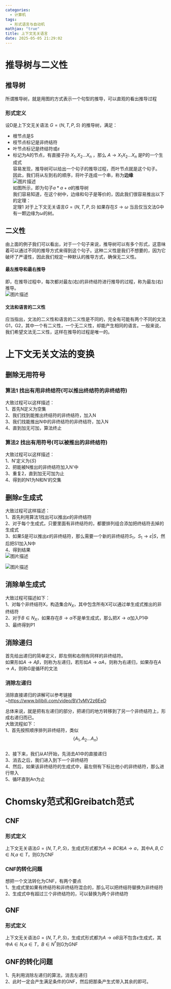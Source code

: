 ```yaml
---  
categories:  
  - 计算机  
tags:  
  - 形式语言与自动机  
mathjax: "true"  
title: 上下文无关语言  
date: 2025-05-05 21:29:02  
---  
```

# 推导树与二义性  
## 推导树  
所谓推导树，就是用图的方式表示一个句型的推导，可以直观的看出推导过程  

### 形式定义  
设D是上下文无关语法 $G = (N,T,P,S)$ 的推导树，满足：  
- 根节点是S  
- 枝节点标记是非终结符  
- 叶节点标记是终结符或$\varepsilon$  
- 标记为A的节点，有直接子孙   $X_1,X_2...X_n$     ，那么      $A\rightarrow X_1X_2...X_n$      是P的一个生成式  
容易发现，推导树可以给出一个句子的推导过程，而叶节点就是这个句子。  
因此，我们将从左到右的顺序，将叶子连成一个串，称为**边缘**  
![图片描述](/IMG/Pasted%20image%2020250506100017.png)  
如图所示，即为句子$a*a+a$的推导树  
我们容易知道，在这个树中，边缘和句子是等价的，因此我们很容易推出以下的定理：  
定理1 对于上下文无关语言$G = (N,T,P,S)$ 如果存在$S\rightarrow \omega$ 当且仅当文法G中有一颗边缘为$\omega$的树。  
## 二义性  
由上面的例子我们可以看出，对于一个句子来说，推导树可以有多个形式，这意味着可以通过不同的推导方式来得到这个句子。这种二义性是我们不想要的，因为它破坏了严谨性，因此我们规定一种默认的推导方式，确保无二义性。  
#### 最左推导和最右推导  
即，在推导过程中，每次都对最左(右)的非终结符进行推导的过程，称为最左(右)推导。  
![图片描述](/IMG/Pasted%20image%2020250506101651.png)  
#### 文法和语言的二义性  
应当指出，文法的二义性和语言的二义性是不同的，完全有可能有两个不同的文法G1，G2，其中一个有二义性，一个无二义性，却能产生相同的语言。一般来说，我们希望文法无二义性，这样在推导的过程是唯一的。  


# 上下文无关文法的变换  

## 删除无用符号  

### 算法1 找出有用非终结符(可以推出终结符的非终结符)  

大致过程可以这样描述：  
1、首先N定义为空集  
2、我们找到能推出终结符的非终结符，加入N  
3、我们找能推出N中的非终结符的非终结符，加入N  
4、直到加无可加，算法终止  

### 算法2 找出有用符号(可以被推出的非终结符)  
大致过程可以这样描述：  
1、N'定义为$\{S\}$  
2、把能被N推出的非终结符加入N'中  
3、重复2，直到加无可加为止  
4、得到的N1为N和N‘的交集  

## 删除$\varepsilon$生成式  
大致过程可这样描述：  
1、首先利用算法1找出可以推出$\varepsilon$的非终结符  
2、对于每个生成式，只要里面有非终结符的，都要排列组合添加把终结符去掉的生成式  
3、如果S是可以推出$\varepsilon$的非终结符，那么需要一个新的非终结符$S_1$，$S_1\rightarrow\varepsilon |S$，然后把S1加入N中  
4、得到结果  
![图片描述](/IMG/Pasted%20image%2020250506113148.png)  

![图片描述](/IMG/Pasted%20image%2020250506113202.png)  
## 消除单生成式  
大致过程可描述如下：  
1、对每个非终结符X，构造集合$N_X$，其中包含所有X可以通过单生成式推出的非终结符  
2、对于$B\in N_X$，如果存在$B\rightarrow \alpha$不是单生成式，那么把$X\rightarrow \alpha$加入P1中  
3、最终得到P1  

## 消除递归  
首先给出递归的简单定义，即左侧和右侧有同样的非终结符。  
如果形如$A\rightarrow A\beta$，则称为左递归，若形如$A\rightarrow \alpha A$，则称为右递归，如果存在$A\rightarrow A$，则称G是循环的文法  

### 消除左递归  
消除直接递归的讲解可以参考链接~https://www.bilibili.com/video/BV1vMV2z6EeD  

总体来说，就是把有左递归的部分，把递归的地方转移到了另一个非终结符上，形成右递归而已。  
大致流程如下：  
1、首先按照顺序排列非终结符，类似$$\{A_1,A_2...A_n\}$$  
2、接下来，我们从A1开始，先消去A1中的直接递归  
3、消去之后，我们进入到下一个非终结符  
4、然后，如果该非终结符的生成式中，最左侧有下标比他小的非终结符，那么进行带入  
5、循环直到An为止  

# Chomsky范式和Greibatch范式  
## CNF  

### 形式定义  
上下文无关语法$G = (N,T,P,S)$，生成式形式都为$A\rightarrow BC$和$A\rightarrow a$，其中$A,B,C\in N$,$a\in T$，则G为CNF  

### CNF的转化问题  
想把一个文法转化为CNF，有两个要点  
1、生成式里如果有终结符和非终结符混合的，那么可以把终结符替换为非终结符  
2、生成式中有超过三个非终结符的，可以替换为两个非终结符  

## GNF  

### 形式定义  
上下文无关语法$G = (N,T,P,S)$，生成式形式都为$A\rightarrow \alpha B$且不包含$\varepsilon$生成式，其中$A\in N$,$a\in T$，$B \in N^*$则G为GNF  

## GNF的转化问题  
1、先利用消除左递归的算法，消去左递归  
2、此时一定会产生满足条件的GNF，然后把那条产生式带入其余的即可。  
